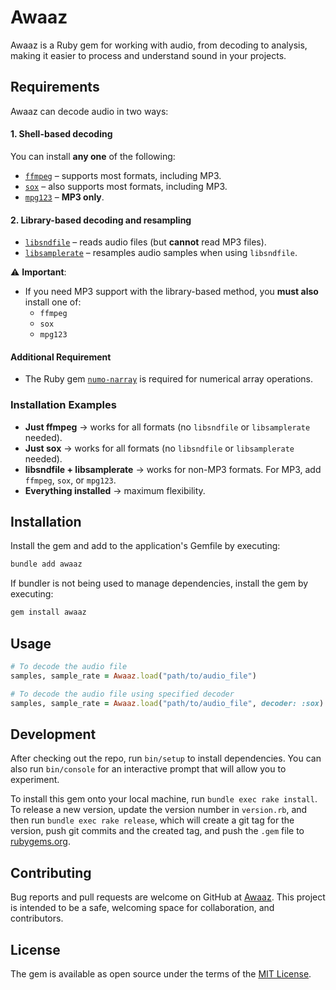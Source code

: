 # Awaaz

Awaaz is a Ruby gem for working with audio, from decoding to analysis, making it easier to process and understand sound in your projects.

## Requirements

Awaaz can decode audio in two ways:

#### 1. Shell-based decoding  
You can install **any one** of the following:

- [`ffmpeg`](https://github.com/FFmpeg/FFmpeg) – supports most formats, including MP3.  
- [`sox`](https://github.com/chirlu/sox) – also supports most formats, including MP3.  
- [`mpg123`](https://github.com/madebr/mpg123) – **MP3 only**.

#### 2. Library-based decoding and resampling  
- [`libsndfile`](https://github.com/libsndfile/libsndfile) – reads audio files (but **cannot** read MP3 files).  
- [`libsamplerate`](https://github.com/libsndfile/libsamplerate) – resamples audio samples when using `libsndfile`.  

⚠ **Important**:  
- If you need MP3 support with the library-based method, you **must also** install one of:  
  - `ffmpeg`  
  - `sox`  
  - `mpg123`

#### Additional Requirement
- The Ruby gem [`numo-narray`](https://github.com/ruby-numo/numo-narray) is required for numerical array operations.

### Installation Examples

- **Just ffmpeg** → works for all formats (no `libsndfile` or `libsamplerate` needed).  
- **Just sox** → works for all formats (no `libsndfile` or `libsamplerate` needed).  
- **libsndfile + libsamplerate** → works for non-MP3 formats. For MP3, add `ffmpeg`, `sox`, or `mpg123`.  
- **Everything installed** → maximum flexibility.

## Installation

Install the gem and add to the application's Gemfile by executing:

```bash
bundle add awaaz
```

If bundler is not being used to manage dependencies, install the gem by executing:

```bash
gem install awaaz
```

## Usage

```ruby
# To decode the audio file
samples, sample_rate = Awaaz.load("path/to/audio_file")

# To decode the audio file using specified decoder
samples, sample_rate = Awaaz.load("path/to/audio_file", decoder: :sox)
```

## Development

After checking out the repo, run `bin/setup` to install dependencies. You can also run `bin/console` for an interactive prompt that will allow you to experiment.

To install this gem onto your local machine, run `bundle exec rake install`. To release a new version, update the version number in `version.rb`, and then run `bundle exec rake release`, which will create a git tag for the version, push git commits and the created tag, and push the `.gem` file to [rubygems.org](https://rubygems.org).

## Contributing

Bug reports and pull requests are welcome on GitHub at [Awaaz](https://github.com/SadMadLad/awaaz). This project is intended to be a safe, welcoming space for collaboration, and contributors.

## License

The gem is available as open source under the terms of the [MIT License](https://opensource.org/licenses/MIT).
